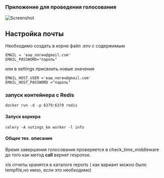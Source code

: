 
### Приложение для проведения голосования
![Screenshot](preview_voting.gif)
## Настройка почты
Необходимо создать в корне файл .env с содержимым

```
EMAIL = 'ваш_логин@gmail.com'
EMAIL_PASSWORD="пароль"
```
или в settings присвоить новые значения

```
EMAIL_HOST_USER ='ваш_логин@gmail.com'
EMAIL_HOST_PASSWORD ="пароль"
```
### запуск контейнера с Redis
`
docker run -d -p 6379:6379 redis
`
#### Запуск воркера
`
celery -A votings_km worker -l info
`
#### Общее тех. описание
Время завершения голосования проверяется в check_time_middleware до того как метод __call__ вернет response.

xls отчеты хранятся в каталоге reports ( как вариант можно было 
tempfile,но имхо, если это необходимо)